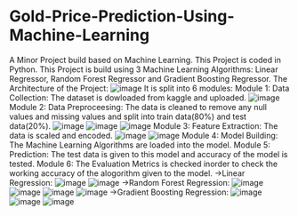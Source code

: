 # Gold-Price-Prediction-Using-Machine-Learning
A Minor Project build based on Machine Learning.
This Project is coded in Python.
This Project is build using 3 Machine Learning Algorithms: Linear Regressor, Random Forest Regressor and Gradient Boosting Regressor.
The Architecture of the Project:
![image](https://github.com/NehaSree19/Gold-Price-Prediction-Using-Machine-Learning/assets/92450770/4c7d3943-2d62-463e-8ac1-edfac9d17db0)
It is split into 6 modules:
Module 1: Data Collection: The dataset is dowloaded from kaggle and uploaded.
![image](https://github.com/NehaSree19/Gold-Price-Prediction-Using-Machine-Learning/assets/92450770/ef28fa2c-d6f8-4a1b-936c-54e81fc75aea)
Module 2: Data Preproceesing: The data is cleaned to remove any null values and missing values and split into train data(80%) and test data(20%).
![image](https://github.com/NehaSree19/Gold-Price-Prediction-Using-Machine-Learning/assets/92450770/817f9820-c22e-458d-94c8-91a0bce8fc74)
![image](https://github.com/NehaSree19/Gold-Price-Prediction-Using-Machine-Learning/assets/92450770/dc8737c1-e088-4a83-9c02-a6edd242c161)
![image](https://github.com/NehaSree19/Gold-Price-Prediction-Using-Machine-Learning/assets/92450770/1ad61f56-6b9e-4196-ba7d-1188b35d9c11)
Module 3: Feature Extraction: The data is scaled and encoded.
![image](https://github.com/NehaSree19/Gold-Price-Prediction-Using-Machine-Learning/assets/92450770/f7ec69b7-6a45-499e-a0b2-98f67791094d)
![image](https://github.com/NehaSree19/Gold-Price-Prediction-Using-Machine-Learning/assets/92450770/0b88751e-a08d-47aa-b207-01d479586953)
Module 4: Model Building: The Machine Learning Algorithms are loaded into the model.
Module 5: Prediction: The test data is given to this model and accuracy of the model is tested.
Module 6: The Evaluation Metrics is checked inorder to check the working accuracy of the alogorithm given to the model.
->Linear Regression:
![image](https://github.com/NehaSree19/Gold-Price-Prediction-Using-Machine-Learning/assets/92450770/36116ca4-1218-41fa-a3ba-62840391f811)
![image](https://github.com/NehaSree19/Gold-Price-Prediction-Using-Machine-Learning/assets/92450770/3bf9b582-cb9f-4f99-a9e9-3a1deb7a00e7)
->Random Forest Regression:
![image](https://github.com/NehaSree19/Gold-Price-Prediction-Using-Machine-Learning/assets/92450770/eb8f92f2-25fc-4d06-a490-c94cd5dc8d0e)
![image](https://github.com/NehaSree19/Gold-Price-Prediction-Using-Machine-Learning/assets/92450770/6fd8b174-de1f-4a4c-b987-ff61b03d6dac)
![image](https://github.com/NehaSree19/Gold-Price-Prediction-Using-Machine-Learning/assets/92450770/aefa02a4-5d4e-47ae-9f8b-288ccde6f3fd)
![image](https://github.com/NehaSree19/Gold-Price-Prediction-Using-Machine-Learning/assets/92450770/053df23b-737d-451b-bf83-ce722bce751a)
->Gradient Boosting Regression:
![image](https://github.com/NehaSree19/Gold-Price-Prediction-Using-Machine-Learning/assets/92450770/1a4df561-0229-49f1-ae21-75cd6b00fb20)
![image](https://github.com/NehaSree19/Gold-Price-Prediction-Using-Machine-Learning/assets/92450770/3a7c8e59-f94e-4e7e-91e7-14538d3a67d4)
![image](https://github.com/NehaSree19/Gold-Price-Prediction-Using-Machine-Learning/assets/92450770/330df083-a320-44ff-9509-d7606996a0b9)
